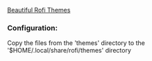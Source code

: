 [Beautiful Rofi Themes](https://github.com/lr-tech/rofi-themes-collection)

### Configuration:
Copy the files from the 'themes' directory to the '$HOME/.local/share/rofi/themes' directory
